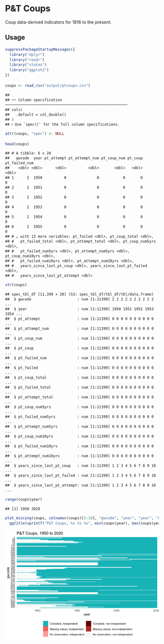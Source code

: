 P&T Coups
================

Coup data-derived indicators for 1816 to the present.

## Usage

``` r
suppressPackageStartupMessages({
  library("dplyr")
  library("readr")
  library("states")
  library("ggplot2")
})

coups <- read_csv("output/ptcoups.csv")
```

    ## 
    ## ── Column specification ────────────────────────────────────────────────────────
    ## cols(
    ##   .default = col_double()
    ## )
    ## ℹ Use `spec()` for the full column specifications.

``` r
attr(coups, "spec") <- NULL

head(coups)
```

    ## # A tibble: 6 x 20
    ##   gwcode  year pt_attempt pt_attempt_num pt_coup_num pt_coup pt_failed_num
    ##    <dbl> <dbl>      <dbl>          <dbl>       <dbl>   <dbl>         <dbl>
    ## 1      2  1950          0              0           0       0             0
    ## 2      2  1951          0              0           0       0             0
    ## 3      2  1952          0              0           0       0             0
    ## 4      2  1953          0              0           0       0             0
    ## 5      2  1954          0              0           0       0             0
    ## 6      2  1955          0              0           0       0             0
    ## # … with 13 more variables: pt_failed <dbl>, pt_coup_total <dbl>,
    ## #   pt_failed_total <dbl>, pt_attempt_total <dbl>, pt_coup_num5yrs <dbl>,
    ## #   pt_failed_num5yrs <dbl>, pt_attempt_num5yrs <dbl>, pt_coup_num10yrs <dbl>,
    ## #   pt_failed_num10yrs <dbl>, pt_attempt_num10yrs <dbl>,
    ## #   years_since_last_pt_coup <dbl>, years_since_last_pt_failed <dbl>,
    ## #   years_since_last_pt_attempt <dbl>

``` r
str(coups)
```

    ## spec_tbl_df [11,399 × 20] (S3: spec_tbl_df/tbl_df/tbl/data.frame)
    ##  $ gwcode                     : num [1:11399] 2 2 2 2 2 2 2 2 2 2 ...
    ##  $ year                       : num [1:11399] 1950 1951 1952 1953 1954 ...
    ##  $ pt_attempt                 : num [1:11399] 0 0 0 0 0 0 0 0 0 0 ...
    ##  $ pt_attempt_num             : num [1:11399] 0 0 0 0 0 0 0 0 0 0 ...
    ##  $ pt_coup_num                : num [1:11399] 0 0 0 0 0 0 0 0 0 0 ...
    ##  $ pt_coup                    : num [1:11399] 0 0 0 0 0 0 0 0 0 0 ...
    ##  $ pt_failed_num              : num [1:11399] 0 0 0 0 0 0 0 0 0 0 ...
    ##  $ pt_failed                  : num [1:11399] 0 0 0 0 0 0 0 0 0 0 ...
    ##  $ pt_coup_total              : num [1:11399] 0 0 0 0 0 0 0 0 0 0 ...
    ##  $ pt_failed_total            : num [1:11399] 0 0 0 0 0 0 0 0 0 0 ...
    ##  $ pt_attempt_total           : num [1:11399] 0 0 0 0 0 0 0 0 0 0 ...
    ##  $ pt_coup_num5yrs            : num [1:11399] 0 0 0 0 0 0 0 0 0 0 ...
    ##  $ pt_failed_num5yrs          : num [1:11399] 0 0 0 0 0 0 0 0 0 0 ...
    ##  $ pt_attempt_num5yrs         : num [1:11399] 0 0 0 0 0 0 0 0 0 0 ...
    ##  $ pt_coup_num10yrs           : num [1:11399] 0 0 0 0 0 0 0 0 0 0 ...
    ##  $ pt_failed_num10yrs         : num [1:11399] 0 0 0 0 0 0 0 0 0 0 ...
    ##  $ pt_attempt_num10yrs        : num [1:11399] 0 0 0 0 0 0 0 0 0 0 ...
    ##  $ years_since_last_pt_coup   : num [1:11399] 1 2 3 4 5 6 7 8 9 10 ...
    ##  $ years_since_last_pt_failed : num [1:11399] 1 2 3 4 5 6 7 8 9 10 ...
    ##  $ years_since_last_pt_attempt: num [1:11399] 1 2 3 4 5 6 7 8 9 10 ...

``` r
range(coups$year)
```

    ## [1] 1950 2020

``` r
plot_missing(coups, colnames(coups)[3:10], "gwcode", "year", "year", "GW") +
  ggtitle(sprintf("P&T Coups, %s to %s", min(coups$year), max(coups$year)))
```

![](README_files/figure-gfm/unnamed-chunk-1-1.png)<!-- -->
